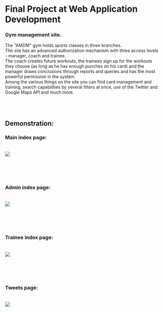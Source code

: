 # Final Project at Web Application Development

### Gym management site.</br>
The "AMDM" gym holds sports classes in three branches.</br>
The site has an advanced authorization mechanism with three access levels - manager, coach and trainee.</br>
The coach creates future workouts, the trainees sign up for the workouts they choose (as long as he has enough punches on his card) and the manager draws conclusions through reports and queries and has the most powerful permission in the system.</br>
Among the various things on the site you can find card management and training, search capabilities by several filters at once, use of the Twitter and Google Maps API and much more.
</br></br></br></br>


## Demonstration:
### Main index page:</br></br>
<div>
  <img src="https://github.com/maya-assayag/AMDM/blob/master/Screen%20Cohesion/%E2%80%8F%E2%80%8FMainIndex.JPG"</img>
</div>
</br></br></br></br>

### Admin index page:</br></br>
<div>
  <img src="https://github.com/maya-assayag/AMDM/blob/master/Screen%20Cohesion/AdminIndex.JPG"</img>
</div>
</br></br></br></br>

### Trainee index page:</br></br>
<div>
  <img src="https://github.com/maya-assayag/AMDM/blob/master/Screen%20Cohesion/%E2%80%8F%E2%80%8FTraineeIndex.JPG"</img>
</div>
</br></br></br></br>

### Tweets page:</br></br>
<div>
  <img src="https://github.com/maya-assayag/AMDM/blob/master/Screen%20Cohesion/TweetsPage.JPG"</img>
</div>
